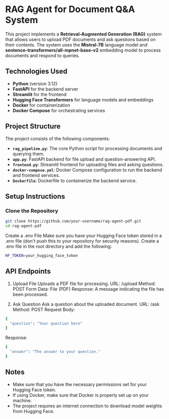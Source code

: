 # RAG Agent for Document Q&A System

This project implements a **Retrieval-Augmented Generation (RAG)** system that allows users to upload PDF documents and ask questions based on their contents. The system uses the **Mistral-7B** language model and **sentence-transformers/all-mpnet-base-v2** embedding model to process documents and respond to queries.

## Technologies Used

- **Python** (version 3.12)
- **FastAPI** for the backend server
- **Streamlit** for the frontend
- **Hugging Face Transformers** for language models and embeddings
- **Docker** for containerization
- **Docker Compose** for orchestrating services

## Project Structure

The project consists of the following components:

- **`rag_pipeline.py`**: The core Python script for processing documents and querying them.
- **`app.py`**: FastAPI backend for file upload and question-answering API.
- **`frontend.py`**: Streamlit frontend for uploading files and asking questions.
- **`docker-compose.yml`**: Docker Compose configuration to run the backend and frontend services.
- **`Dockerfile`**: Dockerfile to containerize the backend service.

## Setup Instructions

### Clone the Repository

```bash
git clone https://github.com/your-username/rag-agent-pdf.git
cd rag-agent-pdf
```
Create a .env File
Make sure you have your Hugging Face token stored in a .env file (don't push this to your repository for security reasons). Create a .env file in the root directory and add the following:
```bash
HF_TOKEN=your_hugging_face_token
```

## API Endpoints
1. Upload File
Uploads a PDF file for processing.
URL: /upload
Method: POST
Form Data: File (PDF)
Response: A message indicating the file has been processed.

2. Ask Question
Ask a question about the uploaded document.
URL: /ask
Method: POST
Request Body:
```bash
{
  "question": "Your question here"
}
```
Response:
```bash
{
  "answer": "The answer to your question."
}
```

## Notes
- Make sure that you have the necessary permissions set for your Hugging Face token.
- If using Docker, make sure that Docker is properly set up on your machine.
- The project requires an internet connection to download model weights from Hugging Face.

